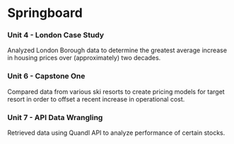 # Springboard
### Unit 4 - London Case Study
Analyzed London Borough data to determine the greatest average increase in housing prices over (approximately) two decades.

### Unit 6 - Capstone One
Compared data from various ski resorts to create pricing models for target resort in order to offset a recent increase in operational cost.

### Unit 7 - API Data Wrangling
Retrieved data using Quandl API to analyze performance of certain stocks.
